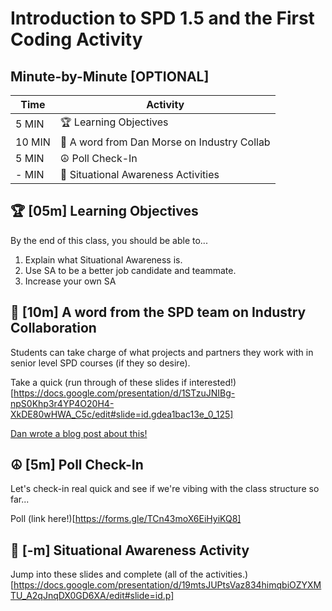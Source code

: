 # Introduction to SPD 1.5 and the First Coding Activity

## Minute-by-Minute [OPTIONAL]

|**Time**  | **Activity**              |
 --------- | ------------------------- |
| 5 MIN     | 🏆 Learning Objectives    |
| 10 MIN     | 🤝 A word from Dan Morse on Industry Collab   |
| 5 MIN     | ☮️ Poll Check-In   |
| - MIN    | 👀 Situational Awareness Activities   |


## 🏆 [05m] Learning Objectives

By the end of this class, you should be able to...

1. Explain what Situational Awareness is.
1. Use SA to be a better job candidate and teammate.
1. Increase your own SA

## 🤝 [10m] A word from the SPD team on Industry Collaboration 

Students can take charge of what projects and partners they work with in senior level SPD courses (if they so desire). 

Take a quick (run through of these slides if interested!)[https://docs.google.com/presentation/d/1STzuJNIBg-npS0Khp3r4YP4O20H4-XkDE80wHWA_C5c/edit#slide=id.gdea1bac13e_0_125]

[Dan wrote a blog post about this!](https://danielmorse.medium.com/the-future-of-college-curriculum-industry-collaboration-projects-7dee33869d6d)

## ☮️ [5m] Poll Check-In 

Let's check-in real quick and see if we're vibing with the class structure so far...

Poll (link here!)[https://forms.gle/TCn43moX6EiHyiKQ8]

## 👀 [-m] Situational Awareness Activity

Jump into these slides and complete (all of the activities.)[https://docs.google.com/presentation/d/19mtsJUPtsVaz834himqbiOZYXMTU_A2qJnqDX0GD6XA/edit#slide=id.p]
